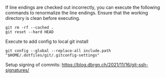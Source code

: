 If line endings are checked out incorrectly, you can execute the following commands to renormalize the line endings.
Ensure that the working directory is clean before executing.

```
git rm -rf --cached .
git reset --hard HEAD
```


Execute to add config to local git install
```
git config --global --replace-all include.path "$HOME/.dotfiles/git/.gitconfig-settings"
```

Setup signing of commits: https://blog.dbrgn.ch/2021/11/16/git-ssh-signatures/